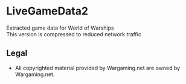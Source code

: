 # LiveGameData2
Extracted game data for World of Warships <br/>
This version is compressed to reduced network traffic
## Legal
- All copyrighted material provided by Wargaming.net are owned by Wargaming.net.
